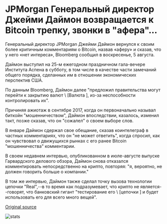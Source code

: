 # JPMorgan Генеральный директор Джейми Даймон возвращается к Bitcoin трепку, звонки в "афера"...

Генеральный директор JPMorgan Джейми Даймон вернулся к своим более критичным комментариям о Bitcoin, назвав «аферу» и сказав, что у него «нет интереса», Bloomberg сообщил в воскресенье, 5 августа.

Даймон выступил на 25-м ежегодном праздничном гала-вечере Института Аспена в субботу, в том числе в качестве части замечаний общего порядка, сделанных им в отношении экономических перспектив США.

По данным Bloomberg, Даймон далее "предложил правительства могут перейти к закрытию валют \ [Валюта \], из-за неспособности контролировать их".

Причиняя ажиотаж в сентябре 2017, когда он первоначально называл биткойн "мошенничеством", Даймон впоследствии, казалось, изменил такт, позже сказав, что он "сожалел" о своем выборе слов.

В январе Даймон сдержал свое обещание, сказав коинтелеграф в частных комментариях, что он "не может ответить", когда спросил, как он чувствовал о движущихся рынках с его ранее Bitcoin "мошенничества" комментарии.

В своем недавнем интервью, опубликованном в июле-августе выпуске Гарвардского делового обзора, Даймон снова отказался комментировать непосредственно на крипто, повторяя: "я, вероятно, не должен говорить больше о компании."

В том же интервью, Даймон также сделал точку вызова технологии цепочки "Real",--в то время как подразумевает, что крипто не является--говорят, что банковский гигант "тестирование его \ [цепочки \] и будет использовать его для всего много вещей".

[Original source](https://cointelegraph.com/news/jpmorgan-ceo-jamie-dimon-returns-to-bitcoin-bashing-calls-cryptocurrency-a-scam)

![stats](https://c.statcounter.com/11760860/0/a89fa40b/1/ "stats")